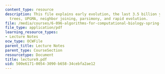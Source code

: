 ```yaml
---
content_type: resource
description: This file explains early evolution, the last 3.5 billion years, phylogenetic
  trees, UPGMA, neighbor joining, parsimony, and rapid evolution.
file: /media/courses/6-096-algorithms-for-computational-biology-spring-2005/500e617100543090b65834cebfa2ae12_lecture9.pdf
file_type: application/pdf
learning_resource_types:
- Lecture Notes
ocw_type: OCWFile
parent_title: Lecture Notes
parent_type: CourseSection
resourcetype: Document
title: lecture9.pdf
uid: 500e6171-0054-3090-b658-34cebfa2ae12
---
```

